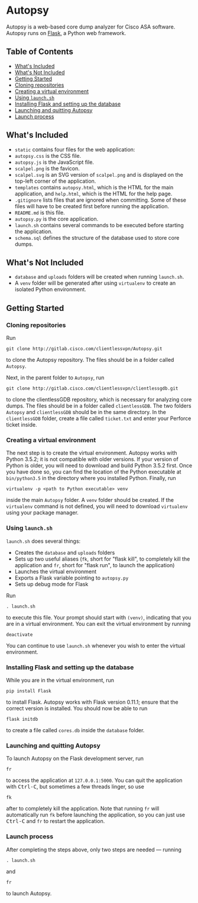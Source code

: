 # Autopsy

Autopsy is a web-based core dump analyzer for Cisco ASA software. Autopsy runs on [Flask](http://flask.pocoo.org/docs/0.11/), a Python web framework.

## Table of Contents

* [What's Included](#whats-included)
* [What's Not Included](#whats-not-included)
* [Getting Started](#getting-started)
 * [Cloning repositories](#cloning-repositories)
 * [Creating a virtual environment](#creating-a-virtual-environment)
 * [Using `launch.sh`](#using-launchsh)
 * [Installing Flask and setting up the database](#installing-flask-and-setting-up-the-database)
 * [Launching and quitting Autopsy](#launching-and-quitting-autopsy)
 * [Launch process](#launch-process)

## What's Included

* `static` contains four files for the web application:
 * `autopsy.css` is the CSS file.
 * `autopsy.js` is the JavaScript file.
 * `scalpel.png` is the favicon.
 * `scalpel.svg` is an SVG version of `scalpel.png` and is displayed on the top-left corner of the application.
* `templates` contains `autopsy.html`, which is the HTML for the main application, and `help.html`, which is the HTML for the help page.
* `.gitignore` lists files that are ignored when committing. Some of these files will have to be created first before running the application.
* `README.md` is this file.
* `autopsy.py` is the core application.
* `launch.sh` contains several commands to be executed before starting the application.
* `schema.sql` defines the structure of the database used to store core dumps.

## What's Not Included

* `database` and `uploads` folders will be created when running `launch.sh`.
* A `venv` folder will be generated after using `virtualenv` to create an isolated Python environment.

## Getting Started

### Cloning repositories

Run
```
git clone http://gitlab.cisco.com/clientlessvpn/Autopsy.git
```
to clone the Autopsy repository. The files should be in a folder called `Autopsy`.

Next, in the parent folder to `Autopsy`, run
```
git clone http://gitlab.cisco.com/clientlessvpn/clientlessgdb.git
```
to clone the clientlessGDB repository, which is necessary for analyzing core dumps. The files should be in a folder called `clientlessGDB`. The two folders `Autopsy` and `clientlessGDB` should be in the same directory. In the `clientlessGDB` folder, create a file called `ticket.txt` and enter your Perforce ticket inside.

### Creating a virtual environment

The next step is to create the virtual environment. Autopsy works with Python 3.5.2; it is not compatible with older versions. If your version of Python is older, you will need to download and build Python 3.5.2 first. Once you have done so, you can find the location of the Python executable at `bin/python3.5` in the directory where you installed Python. Finally, run
```
virtualenv -p <path to Python executable> venv
```
inside the main `Autopsy` folder. A `venv` folder should be created. If the `virtualenv` command is not defined, you will need to download `virtualenv` using your package manager.

### Using `launch.sh`

`launch.sh` does several things:
* Creates the `database` and `uploads` folders
* Sets up two useful aliases (`fk`, short for "flask kill", to completely kill the application and `fr`, short for "flask run", to launch the application)
* Launches the virtual environment
* Exports a Flask variable pointing to `autopsy.py`
* Sets up debug mode for Flask

Run
```
. launch.sh
```
to execute this file. Your prompt should start with `(venv)`, indicating that you are in a virtual environment. You can exit the virtual environment by running
```
deactivate
```
You can continue to use `launch.sh` whenever you wish to enter the virtual environment.

### Installing Flask and setting up the database

While you are in the virtual environment, run
```
pip install Flask
```
to install Flask. Autopsy works with Flask version 0.11.1; ensure that the correct version is installed. You should now be able to run
```
flask initdb
```
to create a file called `cores.db` inside the `database` folder.

### Launching and quitting Autopsy

To launch Autopsy on the Flask development server, run
```
fr
```
to access the application at `127.0.0.1:5000`. You can quit the application with <kbd>Ctrl-C</kbd>, but sometimes a few threads linger, so use
```
fk
```
after to completely kill the application. Note that running `fr` will automatically run `fk` before launching the application, so you can just use <kbd>Ctrl-C</kbd> and `fr` to restart the application.

### Launch process

After completing the steps above, only two steps are needed — running
```
. launch.sh
```
and
```
fr
```
to launch Autopsy.